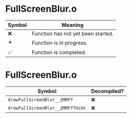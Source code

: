 # FullScreenBlur.o
| Symbol | Meaning 
| ------------- | ------------- 
| :x: | Function has not yet been started. 
| :eight_pointed_black_star: | Function is in progress. 
| :white_check_mark: | Function is completed. 


# FullScreenBlur.o
| Symbol | Decompiled? |
| ------------- | ------------- |
| `drawFullScreenBlur__2MRFf` | :x: |
| `drawFullScreenBlur__2MRFffUcUc` | :x: |
